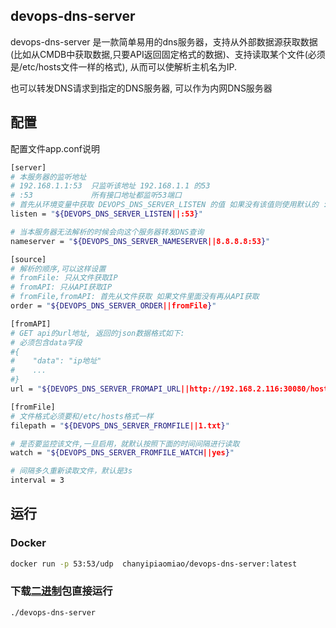 ## devops-dns-server

devops-dns-server 是一款简单易用的dns服务器，支持从外部数据源获取数据(比如从CMDB中获取数据,只要API返回固定格式的数据)、支持读取某个文件(必须是/etc/hosts文件一样的格式), 从而可以使解析主机名为IP.

也可以转发DNS请求到指定的DNS服务器, 可以作为内网DNS服务器

## 配置

配置文件app.conf说明

```sh
[server]
# 本服务器的监听地址
# 192.168.1.1:53  只监听该地址 192.168.1.1 的53
# :53             所有接口地址都监听53端口
# 首先从环境变量中获取 DEVOPS_DNS_SERVER_LISTEN 的值 如果没有该值则使用默认的 :53
listen = "${DEVOPS_DNS_SERVER_LISTEN||:53}"

# 当本服务器无法解析的时候会向这个服务器转发DNS查询
nameserver = "${DEVOPS_DNS_SERVER_NAMESERVER||8.8.8.8:53}"

[source]
# 解析的顺序,可以这样设置
# fromFile: 只从文件获取IP
# fromAPI: 只从API获取IP
# fromFile,fromAPI: 首先从文件获取 如果文件里面没有再从API获取
order = "${DEVOPS_DNS_SERVER_ORDER||fromFile}"

[fromAPI]
# GET api的url地址, 返回的json数据格式如下:
# 必须包含data字段
#{
#    "data": "ip地址"
#    ...
#}
url = "${DEVOPS_DNS_SERVER_FROMAPI_URL||http://192.168.2.116:30080/host/findIPByName?TOKEN=vZQKuspMoUdxDVe}"

[fromFile]
# 文件格式必须要和/etc/hosts格式一样
filepath = "${DEVOPS_DNS_SERVER_FROMFILE||1.txt}"

# 是否要监控该文件,一旦启用，就默认按照下面的时间间隔进行读取
watch = "${DEVOPS_DNS_SERVER_FROMFILE_WATCH||yes}"

# 间隔多久重新读取文件，默认是3s
interval = 3
```

## 运行

### Docker

```sh
docker run -p 53:53/udp  chanyipiaomiao/devops-dns-server:latest
```

### 下载[二进制](https://github.com/chanyipiaomiao/devops-dns-server/releases)包直接运行

```bash
./devops-dns-server
```
